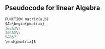 ## Pseudocode for linear Algebra

~~~python
FUNCTION matrix(a,b)
$A=\begin{pmatrix}
1&2&3\\
3&4&5\\
5&6&7
\end{pmatrix}$
~~~
